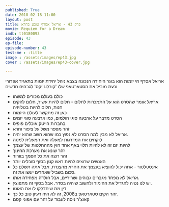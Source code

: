 ```yaml
---
published: True
date: 2018-02-18 11:00
layout: post
title: פרק 43 - אריאל אסרף טובע בחרא
movie: Requiem for a Dream
imdb: tt0180093
episode: 43
ep-file: 
episode-number: 43
test-me : :title
image : /assets/images/ep43.jpg
cover : /assets/images/ep43-cover.jpg

---
```

אריאל אסרף חי יזמות
הוא בוגר היחידה הנכונה בצבא
ניהל יחידת יזמות בתאגיד אפרורי
וכעת מוביל את הסטארטאפ שלו 'קורלוג'יקס' לגבהים חדשים

* כולם בעולם מכורים למשהו
* אריאל אומר שהסרט הוא על התמכרות לחלום - חלום להיות עשיר, חלום להקים חנות, חלום להיות בטלויזיה
* כאן זה מתקשר לעולם היזמות
* הסרט מדבר על ארבעה סוגי חולמים, כמו ארבעה סוגי יזמים
* בחברות הייטק אוכלים פופיס
* זהר מספר משל על ציפור וחרא
* אריאל לא מבין למה הסרט לא נפוץ כמו שהוא חשב שהוא יהיה.
* לוקחים את המדרגות למעלה ואת המעלית למטה
* להיות יזם זה לא להיות תלוי באף אחד חוץ מההחלטות של עצמך
* זהר שונא את מערכת החינוך
* זהר רוצה את כל הסמך בוורוד
* האנשים שרוצים להיות ראש קטן בסוף סובלים יותר
* אינסטלטור - אתה יכול להוציא בעצמך את החרא מהצנרת, אבל אתה תשלם כל סכום בשביל שאחרים יעשו את זה.
* אריאל לא מפחד מגברים גבוהים ושריריים, אבל חולדה מפחידה אותו.
* יש לנו נטיה להגדיל את ההימור ולחשוב שיהיה בסדר. אבל בסוף זה מתפוצץ.
* דין מת שיתדלקו לו את האוטו
* זהר הקים סטארטאפ ב2008, זה לא היה רעיון טוב כל כך.
* קאוצ'ר ניסה לעבוד על זהר עם אפוני קסם
